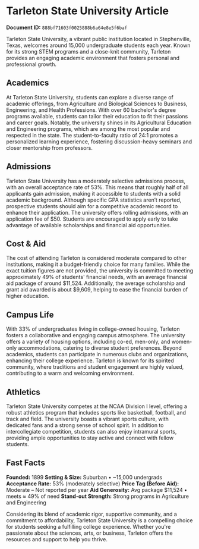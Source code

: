 # Tarleton State University Article

**Document ID:** `888bf71603f0025888b6a64e8e5f6baf`

Tarleton State University, a vibrant public institution located in Stephenville, Texas, welcomes around 15,000 undergraduate students each year. Known for its strong STEM programs and a close-knit community, Tarleton provides an engaging academic environment that fosters personal and professional growth.

## Academics
At Tarleton State University, students can explore a diverse range of academic offerings, from Agriculture and Biological Sciences to Business, Engineering, and Health Professions. With over 60 bachelor's degree programs available, students can tailor their education to fit their passions and career goals. Notably, the university shines in its Agricultural Education and Engineering programs, which are among the most popular and respected in the state. The student-to-faculty ratio of 24:1 promotes a personalized learning experience, fostering discussion-heavy seminars and closer mentorship from professors.

## Admissions
Tarleton State University has a moderately selective admissions process, with an overall acceptance rate of 53%. This means that roughly half of all applicants gain admission, making it accessible to students with a solid academic background. Although specific GPA statistics aren’t reported, prospective students should aim for a competitive academic record to enhance their application. The university offers rolling admissions, with an application fee of $50. Students are encouraged to apply early to take advantage of available scholarships and financial aid opportunities.

## Cost & Aid
The cost of attending Tarleton is considered moderate compared to other institutions, making it a budget-friendly choice for many families. While the exact tuition figures are not provided, the university is committed to meeting approximately 49% of students' financial needs, with an average financial aid package of around $11,524. Additionally, the average scholarship and grant aid awarded is about $9,609, helping to ease the financial burden of higher education.

## Campus Life
With 33% of undergraduates living in college-owned housing, Tarleton fosters a collaborative and engaging campus atmosphere. The university offers a variety of housing options, including co-ed, men-only, and women-only accommodations, catering to diverse student preferences. Beyond academics, students can participate in numerous clubs and organizations, enhancing their college experience. Tarleton is known for its spirited community, where traditions and student engagement are highly valued, contributing to a warm and welcoming environment.

## Athletics
Tarleton State University competes at the NCAA Division I level, offering a robust athletics program that includes sports like basketball, football, and track and field. The university boasts a vibrant sports culture, with dedicated fans and a strong sense of school spirit. In addition to intercollegiate competition, students can also enjoy intramural sports, providing ample opportunities to stay active and connect with fellow students.

## Fast Facts
**Founded:** 1899
**Setting & Size:** Suburban • ~15,000 undergrads
**Acceptance Rate:** 53% (moderately selective)
**Price Tag (Before Aid):** Moderate – Not reported per year
**Aid Generosity:** Avg package $11,524 • meets ≈ 49% of need
**Stand-out Strength:** Strong programs in Agriculture and Engineering

Considering its blend of academic rigor, supportive community, and a commitment to affordability, Tarleton State University is a compelling choice for students seeking a fulfilling college experience. Whether you're passionate about the sciences, arts, or business, Tarleton offers the resources and support to help you thrive.
